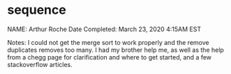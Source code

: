 # sequence
NAME: Arthur Roche
Date Completed: March 23, 2020 4:15AM EST

Notes: 
I could not get the merge sort to work properly and the remove duplicates removes too many. I had my brother help me, as well as the help from a chegg page for clarification and where to get started, and a few stackoverflow articles.
